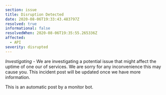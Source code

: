 ```yaml
---
section: issue
title: Disruption Detected
date: 2020-08-06T19:33:43.483797Z
resolved: true
informational: false
resolvedWhen: 2020-08-06T19:35:55.265336Z
affected:
  - API
severity: disrupted
---
```

*Investigating* - We are investigating a potential issue that might affect the uptime of one our of services. We are sorry for any inconvenience this may cause you. This incident post will be updated once we have more information.

This is an automatic post by a monitor bot.
        